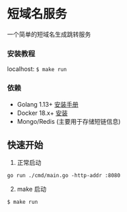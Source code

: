 # 短域名服务

一个简单的短域名生成跳转服务


### 安装教程

localhost: `$ make run`

### 依赖

- Golang 1.13+ [安装手册](https://golang.org/dl/)
- Docker 18.x+ [安装](https://docs.docker.com/install/)
- Mongo/Redis (主要用于存储短链信息)

## 快速开始


1. 正常启动
```
go run ./cmd/main.go -http-addr :8080
```
2. make 启动

```
$ make run
```


